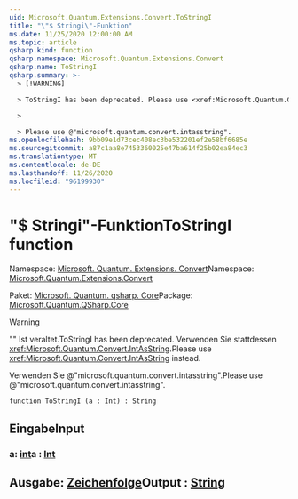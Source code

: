 ```yaml
---
uid: Microsoft.Quantum.Extensions.Convert.ToStringI
title: "\"$ Stringi\"-Funktion"
ms.date: 11/25/2020 12:00:00 AM
ms.topic: article
qsharp.kind: function
qsharp.namespace: Microsoft.Quantum.Extensions.Convert
qsharp.name: ToStringI
qsharp.summary: >-
  > [!WARNING]

  > ToStringI has been deprecated. Please use <xref:Microsoft.Quantum.Convert.IntAsString> instead.

  >

  > Please use @"microsoft.quantum.convert.intasstring".
ms.openlocfilehash: 9bb09e1d73cec408ec3be532201ef2e58bf6685e
ms.sourcegitcommit: a87c1aa8e7453360025e47ba614f25b02ea84ec3
ms.translationtype: MT
ms.contentlocale: de-DE
ms.lasthandoff: 11/26/2020
ms.locfileid: "96199930"
---
```

# <a name="tostringi-function"></a><span data-ttu-id="55f02-102">"$ Stringi"-Funktion</span><span class="sxs-lookup"><span data-stu-id="55f02-102">ToStringI function</span></span>

<span data-ttu-id="55f02-103">Namespace: [Microsoft. Quantum. Extensions. Convert](xref:Microsoft.Quantum.Extensions.Convert)</span><span class="sxs-lookup"><span data-stu-id="55f02-103">Namespace: [Microsoft.Quantum.Extensions.Convert](xref:Microsoft.Quantum.Extensions.Convert)</span></span>

<span data-ttu-id="55f02-104">Paket: [Microsoft. Quantum. qsharp. Core](https://nuget.org/packages/Microsoft.Quantum.QSharp.Core)</span><span class="sxs-lookup"><span data-stu-id="55f02-104">Package: [Microsoft.Quantum.QSharp.Core](https://nuget.org/packages/Microsoft.Quantum.QSharp.Core)</span></span>


> [!WARNING]
> <span data-ttu-id="55f02-105">"" Ist veraltet.</span><span class="sxs-lookup"><span data-stu-id="55f02-105">ToStringI has been deprecated.</span></span> <span data-ttu-id="55f02-106">Verwenden Sie stattdessen <xref:Microsoft.Quantum.Convert.IntAsString>.</span><span class="sxs-lookup"><span data-stu-id="55f02-106">Please use <xref:Microsoft.Quantum.Convert.IntAsString> instead.</span></span>
>
> <span data-ttu-id="55f02-107">Verwenden Sie @"microsoft.quantum.convert.intasstring".</span><span class="sxs-lookup"><span data-stu-id="55f02-107">Please use @"microsoft.quantum.convert.intasstring".</span></span>



```qsharp
function ToStringI (a : Int) : String
```


## <a name="input"></a><span data-ttu-id="55f02-108">Eingabe</span><span class="sxs-lookup"><span data-stu-id="55f02-108">Input</span></span>

### <a name="a--int"></a><span data-ttu-id="55f02-109">a: [int](xref:microsoft.quantum.lang-ref.int)</span><span class="sxs-lookup"><span data-stu-id="55f02-109">a : [Int](xref:microsoft.quantum.lang-ref.int)</span></span>





## <a name="output--string"></a><span data-ttu-id="55f02-110">Ausgabe: [Zeichenfolge](xref:microsoft.quantum.lang-ref.string)</span><span class="sxs-lookup"><span data-stu-id="55f02-110">Output : [String](xref:microsoft.quantum.lang-ref.string)</span></span>

